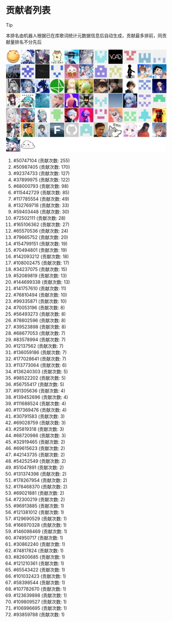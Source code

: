 # 贡献者列表

> [!TIP]
> 本排名由机器人根据已在库歌词统计元数据信息后自动生成，贡献最多排前，同贡献量排名不分先后

![贡献者头像画廊](./CONTRIBUTORS.svg)

1. #50747104 (贡献次数: 255)
2. #50987405 (贡献次数: 170)
3. #92374733 (贡献次数: 127)
4. #37899975 (贡献次数: 122)
5. #68000793 (贡献次数: 98)
6. #115442729 (贡献次数: 85)
7. #117785554 (贡献次数: 49)
8. #132769718 (贡献次数: 33)
9. #59403448 (贡献次数: 30)
10. #72502111 (贡献次数: 28)
11. #165106362 (贡献次数: 27)
12. #65570536 (贡献次数: 24)
13. #79665752 (贡献次数: 20)
14. #154799151 (贡献次数: 19)
15. #70494801 (贡献次数: 19)
16. #142093212 (贡献次数: 18)
17. #108002475 (贡献次数: 17)
18. #34237075 (贡献次数: 15)
19. #52089819 (贡献次数: 13)
20. #144699338 (贡献次数: 13)
21. #141757610 (贡献次数: 11)
22. #76810494 (贡献次数: 10)
23. #99335871 (贡献次数: 10)
24. #70053196 (贡献次数: 8)
25. #56493273 (贡献次数: 8)
26. #78802596 (贡献次数: 8)
27. #39523898 (贡献次数: 8)
28. #68677053 (贡献次数: 7)
29. #83578994 (贡献次数: 7)
30. #12137562 (贡献次数: 7)
31. #136059186 (贡献次数: 7)
32. #177028641 (贡献次数: 7)
33. #113773064 (贡献次数: 6)
34. #136240303 (贡献次数: 5)
35. #98522202 (贡献次数: 5)
36. #56755417 (贡献次数: 5)
37. #91305636 (贡献次数: 4)
38. #139452696 (贡献次数: 4)
39. #111688524 (贡献次数: 4)
40. #117369476 (贡献次数: 4)
41. #30791583 (贡献次数: 3)
42. #69028759 (贡献次数: 3)
43. #25819318 (贡献次数: 3)
44. #68720986 (贡献次数: 3)
45. #32919465 (贡献次数: 2)
46. #69615623 (贡献次数: 2)
47. #42143735 (贡献次数: 2)
48. #54252549 (贡献次数: 2)
49. #51047891 (贡献次数: 2)
50. #131374398 (贡献次数: 2)
51. #178267954 (贡献次数: 2)
52. #178468370 (贡献次数: 2)
53. #69021881 (贡献次数: 2)
54. #72300219 (贡献次数: 2)
55. #96913885 (贡献次数: 1)
56. #121381012 (贡献次数: 1)
57. #129690529 (贡献次数: 1)
58. #166970328 (贡献次数: 1)
59. #146098469 (贡献次数: 1)
60. #74950717 (贡献次数: 1)
61. #30862240 (贡献次数: 1)
62. #74817824 (贡献次数: 1)
63. #82600685 (贡献次数: 1)
64. #121210361 (贡献次数: 1)
65. #65543422 (贡献次数: 1)
66. #101032423 (贡献次数: 1)
67. #58398544 (贡献次数: 1)
68. #107782670 (贡献次数: 1)
69. #123639898 (贡献次数: 1)
70. #109809527 (贡献次数: 1)
71. #106996695 (贡献次数: 1)
72. #93859788 (贡献次数: 1)
